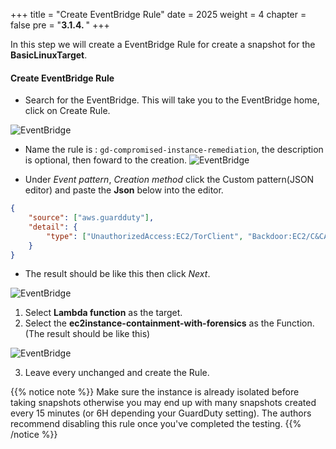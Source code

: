 +++
title = "Create EventBridge Rule"
date = 2025
weight = 4
chapter = false
pre = "<b>3.1.4. </b>"
+++

In this step we will create a EventBridge Rule for create a snapshot for the **BasicLinuxTarget**.

<!-- #### **Create EventBridge Rule**: -->

#### Create EventBridge Rule
- Search for the EventBridge. This will take you to the EventBridge home, click on Create Rule.

![EventBridge](/images/3/3.1/3.1.4/Create_rule.png?width=90pc)

- Name the rule is : `gd-compromised-instance-remediation`, the description is optional, then foward to the creation.
![EventBridge](/images/3/3.1/3.1.4/Create_rule_naming.png?width=90pc)

- Under _Event pattern_, _Creation method_ click the Custom pattern(JSON editor) and paste the **Json** below into the editor.
```json
{
    "source": ["aws.guardduty"],
    "detail": {
        "type": ["UnauthorizedAccess:EC2/TorClient", "Backdoor:EC2/C&CActivity.B!DNS", "Trojan:EC2/DNSDataExfiltration", "CryptoCurrency:EC2/BitcoinTool.B", "CryptoCurrency:EC2/BitcoinTool.B!DNS"]
    }
}
```
- The result should be like this then click _Next_.

![EventBridge](/images/3/3.1/3.1.4/Create_rule_event_pattern.png?width=90pc)

1. Select **Lambda function** as the target.
2. Select the **ec2instance-containment-with-forensics** as the Function. (The result should be like this)

![EventBridge](/images/3/3.1/3.1.4/Create_rule_event_target.png?width=90pc)

3. Leave every unchanged and create the Rule.

{{% notice note %}}
Make sure the instance is already isolated before taking snapshots otherwise you may end up with many snapshots created every 15 minutes 
(or 6H depending your GuardDuty setting). The authors recommend disabling this rule once you've completed the testing.
{{% /notice %}}

